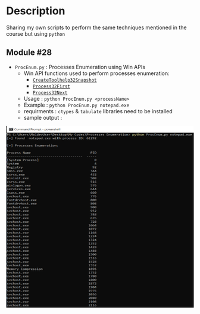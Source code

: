 # Description
Sharing my own scripts to perform the same techniques mentioned in the course but using `python` 

## Module #28
- `ProcEnum.py` : Processes Enumeration using Win APIs
   - Win API functions used to perform processes enumeration:
      - [`CreateToolhelp32Snapshot`](https://learn.microsoft.com/en-us/windows/win32/api/tlhelp32/nf-tlhelp32-createtoolhelp32snapshot)
      - [`Process32First`](https://learn.microsoft.com/en-us/windows/win32/api/tlhelp32/nf-tlhelp32-process32first)
      - [`Process32Next`](https://learn.microsoft.com/en-us/windows/win32/api/tlhelp32/nf-tlhelp32-process32next)
    - Usage : `python ProcEnum.py <processName>`
    - Example : `python ProcEnum.py notepad.exe`
    - requirments : `ctypes` & `tabulate` libraries need to be installed
    - sample output : 

![Alt text](https://github.com/0xb1tByte/MalDev-Journey/blob/main/Scripts/procEnum_output.png)
